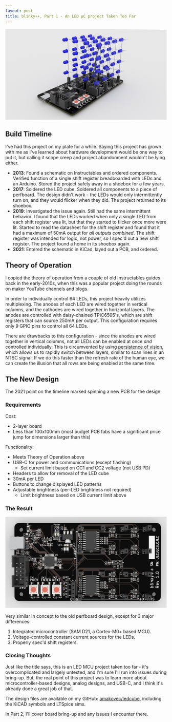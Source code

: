 ```yaml
---
layout: post
title: blinky++, Part 1 - An LED μC project Taken Too Far
---
```


![Full Rendering (with LEDs), Side View](/assets/images/2021-09-15-LEDcube_part1/low_withcube.png)

## Build Timeline

I've had this project on my plate for a while.  Saying this project has grown with me as I've learned about hardware development would be one way to put it, but calling it scope creep and project abandonment wouldn't be lying either.

* **2013**: Found a schematic on Instructables and ordered components.  Verified function of a single shift register breadboarded with LEDs and an Arduino.  Stored the project safely away in a shoebox for a few years.
* **2017**: Soldered the LED cube.  Soldered all components to a piece of perfboard.  The design didn't work - the LEDs would only intermittently turn on, and they would flicker when they did.  The project returned to its shoebox.
* **2019**: Investigated the issue again.  Still had the same intermittent behavior.  I found that the LEDs worked when only a single LED from each shift register was lit, but that they started to flicker once more were lit.  Started to read the datasheet for the shift register and found that it had a maximum of 50mA output for _all outputs combined_.  The shift register was intended for logic, not power, so I spec'd out a new shift register.  The project found a home in its shoebox again.
* **2021**: Entered the schematic in KiCad, layed out a PCB, and ordered.

## Theory of Operation

I copied the theory of operation from a couple of old Instructables guides back in the early-2010s, when this was a popular project doing the rounds on maker YouTube channels and blogs.

In order to individually control 64 LEDs, this project heavily utilizes multiplexing.  The anodes of each LED are wired together in vertical columns, and the cathodes are wired together in horizontal layers.  The anodes are controlled with daisy-chained TPIC6595's, which are shift registers that can source 250mA per output.  This configuration requires only 9 GPIO pins to control all 64 LEDs.

There are drawbacks to this configuration - since the anodes are wired together in vertical columns, not all LEDs can be enabled at once _and_ controlled individually.  This is circumvented by using [persistence of vision](https://en.wikipedia.org/wiki/Persistence_of_vision), which allows us to rapidly switch between layers, similar to scan lines in an NTSC signal.  If we do this faster than the refresh rate of the human eye, we can create the illusion that all rows are being enabled at the same time.

## The New Design

The 2021 point on the timeline marked spinning a new PCB for the design.

### Requirements

Cost:

* 2-layer board
* Less than 100x100mm (most budget PCB fabs have a significant price jump for dimensions larger than this)

Functionality:

* Meets Theory of Operation above
* USB-C for power and communications (except flashing)
    * Set current limit based on CC1 and CC2 voltage (not USB PD)
* Headers to allow for removal of the LED cube
* 30mA per LED
* Buttons to change displayed LED patterns
* Adjustable brightness (per-LED brightness not required)
    * Limit brightness based on USB current limit above

### The Result

![Board-Only Rendering (no LEDs), Top View](/assets/images/2021-09-15-LEDcube_part1/top_nocube.png)

Very similar in concept to the old perfboard design, except for 3 major differences:

1. Integrated microcontroller (SAM D21, a Cortex-M0+ based MCU).
2. Voltage-controlled constant current sources for the LEDs.
3. Properly spec'd shift registers.

### Closing Thoughts

Just like the title says, this is an LED MCU project taken too far - it's overcomplicated and largely untested, and I'm sure I'll run into issues during bring-up.  But, the real point of this project was to learn more about microcontroller-based designs, analog designs, and USB-C, and I think it's already done a great job of that.

The design files are available on my GitHub: [amakovec/ledcube](https://github.com/amakovec/ledcube), including the KiCAD symbols and LTSpice sims.

In Part 2, I'll cover board bring-up and any issues I encounter there.
